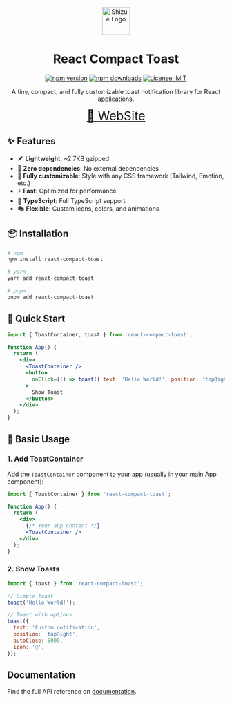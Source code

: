 
<div align="center">
  <img src="https://github.com/user-attachments/assets/e709a9fc-de08-4f64-9312-9c2011a6e17f" alt="Shizue Logo" width="64" />
  <h1>React Compact Toast</h1>
  <div align="center">

[![npm version](https://badge.fury.io/js/react-compact-toast.svg)](https://badge.fury.io/js/react-compact-toast)
[![npm downloads](https://img.shields.io/npm/dt/react-compact-toast.svg)](https://npmjs.com/package/react-compact-toast)
[![License: MIT](https://img.shields.io/badge/License-MIT-yellow.svg)](https://opensource.org/licenses/MIT)

</div>
  <p>A tiny, compact, and fully customizable toast notification library for React applications.</p>
</div>

<div align="center">
  <p>
    <a style="font-size: 28px" href="https://react-compact-toast.vercel.app">
      🍞 WebSite 
    </a>
  </p>
</div>


## ✨ Features

- 🪶 **Lightweight**: ~2.7KB gzipped
- 🎯 **Zero dependencies**: No external dependencies
- 🎨 **Fully customizable**: Style with any CSS framework (Tailwind, Emotion, etc.)
- ⚡ **Fast**: Optimized for performance
- 🔧 **TypeScript**: Full TypeScript support
- 🎭 **Flexible**: Custom icons, colors, and animations

## 📦 Installation

```bash
# npm
npm install react-compact-toast

# yarn
yarn add react-compact-toast

# pnpm
pnpm add react-compact-toast
```

## 🚀 Quick Start

```jsx
import { ToastContainer, toast } from 'react-compact-toast';

function App() {
  return (
    <div>
      <ToastContainer />
      <button
        onClick={() => toast({ text: 'Hello World!', position: 'topRight' })}
      >
        Show Toast
      </button>
    </div>
  );
}
```

## 📖 Basic Usage

### 1. Add ToastContainer

Add the `ToastContainer` component to your app (usually in your main App component):

```jsx
import { ToastContainer } from 'react-compact-toast';

function App() {
  return (
    <div>
      {/* Your app content */}
      <ToastContainer />
    </div>
  );
}
```

### 2. Show Toasts

```jsx
import { toast } from 'react-compact-toast';

// Simple toast
toast('Hello World!');

// Toast with options
toast({
  text: 'Custom notification',
  position: 'topRight',
  autoClose: 5000,
  icon: '🎉',
});
```

## Documentation

Find the full API reference on [documentation](https://react-compact-toast.vercel.app/docs).
